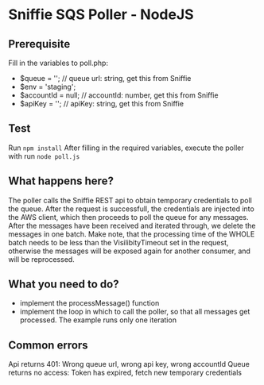 # Sniffie SQS Poller - NodeJS

## Prerequisite
Fill in the variables to poll.php: 

- $queue = ''; // queue url: string, get this from Sniffie
- $env = 'staging';
- $accountId = null; // accountId: number, get this from Sniffie
- $apiKey = ''; // apiKey: string, get this from Sniffie

## Test
Run `npm install`
After filling in the required variables, execute the poller with run `node poll.js`


## What happens here?
The poller calls the Sniffie REST api to obtain temporary credentials to poll the queue. After the request is successfull, the credentials are injected into the AWS client, which then proceeds to poll the queue for any messages. After the messages have been received and iterated through, we delete the messages in one batch. Make note, that the processing time of the WHOLE batch needs to be less than the VisilibityTimeout set in the request, otherwise the messages will be exposed again for another consumer, and will be reprocessed. 

## What you need to do?
* implement the processMessage() function
* implement the loop in which to call the poller, so that all messages get processed. The example runs only one iteration

## Common errors
Api returns 401: Wrong queue url, wrong api key, wrong accountId
Queue returns no access: Token has expired, fetch new temporary credentials